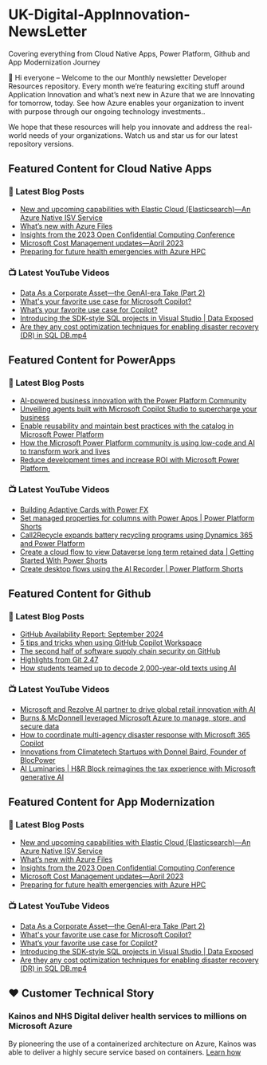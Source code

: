 # UK-Digital-AppInnovation-NewsLetter

Covering everything from Cloud Native Apps, Power Platform, Github and App Modernization Journey

👋 Hi everyone – Welcome to the our Monthly newsletter Developer Resources repository. Every month we’re featuring exciting stuff around Application Innovation and what’s next new in Azure that we are Innovating for tomorrow, today. See how Azure enables your organization to invent with purpose through our ongoing technology investments..


We hope that these resources will help you innovate and address the real-world needs of your organizations. Watch us and star us for our latest repository versions.

## Featured Content for Cloud Native Apps


### 📝 Latest Blog Posts

    
<!-- BLOGCNA:START -->
- [New and upcoming capabilities with Elastic Cloud (Elasticsearch)—An Azure Native ISV Service](https://azure.microsoft.com/blog/new-and-upcoming-capabilities-with-elastic-cloud-elasticsearch-an-azure-native-isv-service/)
- [What’s new with Azure Files](https://azure.microsoft.com/blog/what-s-new-with-azure-files/)
- [Insights from the 2023 Open Confidential Computing Conference](https://azure.microsoft.com/blog/insights-from-the-2023-open-confidential-computing-conference/)
- [Microsoft Cost Management updates—April 2023](https://azure.microsoft.com/blog/microsoft-cost-management-updates-april-2023/)
- [Preparing for future health emergencies with Azure HPC ](https://azure.microsoft.com/blog/preparing-for-future-health-emergencies-with-azure-hpc/)
<!-- BLOGCNA:END -->

### 📺 Latest YouTube Videos

 
<!-- YOUTUBECNA:START -->
- [Data As a Corporate Asset—the GenAI-era Take &lpar;Part 2&rpar;](https://www.youtube.com/watch?v=LcbK5lNluIo)
- [What&#39;s your favorite use case for Microsoft Copilot?](https://www.youtube.com/watch?v=lTiPHULVLDM)
- [What’s your favorite use case for Copilot?](https://www.youtube.com/watch?v=_Nt4db_Yz1w)
- [Introducing the SDK-style SQL projects in Visual Studio | Data Exposed](https://www.youtube.com/watch?v=z8or_71GUf4)
- [Are they any cost optimization techniques for enabling disaster recovery &lpar;DR&rpar; in SQL DB.mp4](https://www.youtube.com/watch?v=x5zUCgHrMZ0)
<!-- YOUTUBECNA:END -->

##  Featured Content for PowerApps
### 📝 Latest Blog Posts
<!-- BLOGPOWER:START -->
- [AI-powered business innovation with the Power Platform Community](https://www.microsoft.com/en-us/power-platform/blog/2024/09/18/ai-powered-business-innovation-with-the-power-platform-community/)
- [Unveiling agents built with Microsoft Copilot Studio to supercharge your business](https://www.microsoft.com/en-us/microsoft-copilot/blog/copilot-studio/unveiling-copilot-agents-built-with-microsoft-copilot-studio-to-supercharge-your-business/)
- [Enable reusability and maintain best practices with the catalog in Microsoft Power Platform](https://www.microsoft.com/en-us/power-platform/blog/2024/09/11/enable-reusability-and-maintain-best-practices-with-the-catalog-in-microsoft-power-platform/)
- [How the Microsoft Power Platform community is using low-code and AI to transform work and lives](https://www.microsoft.com/en-us/power-platform/blog/2024/09/10/how-the-microsoft-power-platform-community-is-using-low-code-and-ai-to-transform-work-and-lives/)
- [Reduce development times and increase ROI with Microsoft Power Platform ](https://www.microsoft.com/en-us/power-platform/blog/2024/09/03/reduce-development-times-and-increase-roi-with-microsoft-power-platform/)
<!-- BLOGPOWER:END -->
 ### 📺 Latest YouTube Videos
    
<!-- YOUTUBEPOWER:START -->
- [Building Adaptive Cards with Power FX](https://www.youtube.com/watch?v=Pa-aFBYODSo)
- [Set managed properties for columns with Power Apps | Power Platform Shorts](https://www.youtube.com/watch?v=nKlRG5tHW2M)
- [Call2Recycle expands battery recycling programs using Dynamics 365 and Power Platform](https://www.youtube.com/watch?v=XBRZK-7DE7U)
- [Create a cloud flow to view Dataverse long term retained data | Getting Started With Power Shorts](https://www.youtube.com/watch?v=4f1Ebu2vbWE)
- [Create desktop flows using the AI Recorder | Power Platform Shorts](https://www.youtube.com/watch?v=rkbzxIy05X4)
<!-- YOUTUBEPOWER:END -->

##  Featured Content for Github
### 📝 Latest Blog Posts
<!-- BLOGGITHUB:START -->
- [GitHub Availability Report: September 2024](https://github.blog/news-insights/company-news/github-availability-report-september-2024/)
- [5 tips and tricks when using GitHub Copilot Workspace](https://github.blog/ai-and-ml/github-copilot/5-tips-and-tricks-when-using-github-copilot-workspace/)
- [The second half of software supply chain security on GitHub](https://github.blog/security/supply-chain-security/the-second-half-of-software-supply-chain-security-on-github/)
- [Highlights from Git 2.47](https://github.blog/open-source/git/highlights-from-git-2-47/)
- [How students teamed up to decode 2,000-year-old texts using AI](https://github.blog/ai-and-ml/machine-learning/how-students-teamed-up-to-decode-2000-year-old-texts-using-ai/)
<!-- BLOGGITHUB:END -->
### 📺 Latest YouTube Videos
<!-- YOUTUBEGITHUB:START -->
- [Microsoft and Rezolve AI partner to drive global retail innovation with AI](https://www.youtube.com/watch?v=bos5HLw2jlk)
- [Burns &amp; McDonnell leveraged Microsoft Azure to manage, store, and secure data](https://www.youtube.com/watch?v=Hmy0CAvKi28)
- [How to coordinate multi-agency disaster response with Microsoft 365 Copilot](https://www.youtube.com/watch?v=4DY4Gt35SSw)
- [Innovations from Climatetech Startups with Donnel Baird, Founder of BlocPower](https://www.youtube.com/watch?v=P7aRekkVFTA)
- [AI Luminaries | H&amp;R Block reimagines the tax experience with Microsoft generative AI](https://www.youtube.com/watch?v=Qc9bIoOc1Ps)
<!-- YOUTUBEGITHUB:END -->
##  Featured Content for App Modernization
### 📝 Latest Blog Posts
<!-- BLOGAPPMOD:START -->
- [New and upcoming capabilities with Elastic Cloud (Elasticsearch)—An Azure Native ISV Service](https://azure.microsoft.com/blog/new-and-upcoming-capabilities-with-elastic-cloud-elasticsearch-an-azure-native-isv-service/)
- [What’s new with Azure Files](https://azure.microsoft.com/blog/what-s-new-with-azure-files/)
- [Insights from the 2023 Open Confidential Computing Conference](https://azure.microsoft.com/blog/insights-from-the-2023-open-confidential-computing-conference/)
- [Microsoft Cost Management updates—April 2023](https://azure.microsoft.com/blog/microsoft-cost-management-updates-april-2023/)
- [Preparing for future health emergencies with Azure HPC ](https://azure.microsoft.com/blog/preparing-for-future-health-emergencies-with-azure-hpc/)
<!-- BLOGAPPMOD:END -->
### 📺 Latest YouTube Videos
<!-- YOUTUBEAPPMOD:START -->
- [Data As a Corporate Asset—the GenAI-era Take &lpar;Part 2&rpar;](https://www.youtube.com/watch?v=LcbK5lNluIo)
- [What&#39;s your favorite use case for Microsoft Copilot?](https://www.youtube.com/watch?v=lTiPHULVLDM)
- [What’s your favorite use case for Copilot?](https://www.youtube.com/watch?v=_Nt4db_Yz1w)
- [Introducing the SDK-style SQL projects in Visual Studio | Data Exposed](https://www.youtube.com/watch?v=z8or_71GUf4)
- [Are they any cost optimization techniques for enabling disaster recovery &lpar;DR&rpar; in SQL DB.mp4](https://www.youtube.com/watch?v=x5zUCgHrMZ0)
<!-- YOUTUBEAPPMOD:END -->


## ♥️ Customer Technical Story 

### Kainos and NHS Digital deliver health services to millions on Microsoft Azure

By pioneering the use of a containerized architecture on Azure, Kainos was able to deliver a highly secure service based on containers. [Learn how](https://customers.microsoft.com/en-us/story/1368348549535774520-kainos-and-nhs-digital-deliver-health-services-to-millions-on-microsoft-azure)

